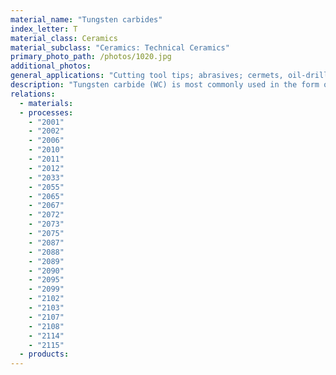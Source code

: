 ```yaml
---
material_name: "Tungsten carbides"
index_letter: T
material_class: Ceramics
material_subclass: "Ceramics: Technical Ceramics"
primary_photo_path: /photos/1020.jpg
additional_photos:
general_applications: "Cutting tool tips; abrasives; cermets, oil-drilling and stone-cutting equipment, dental."
description: "Tungsten carbide (WC) is most commonly used in the form of a 'cemented' carbide, or cermet - particles of WC held by a small amount (5-20%) of metallic binder, usually cobalt. Its exceptional hardness and stability make it an attractive material when wear resistance is essential. Properties depend on grain size and shape and the proportion of carbide to metal. Cermets are expensive but, as cutting tools, they survive cutting speeds 10 times those of the best tool steel. Shaping is usually done by pressing, sintering and then grinding; the tool bit is brazed to a shank or blade made from a cheaper steel. Cermets can be vapor-coated with titanium nitride to improve wear resistance even further."
relations:
  - materials:
  - processes:
    - "2001"
    - "2002"
    - "2006"
    - "2010"
    - "2011"
    - "2012"
    - "2033"
    - "2055"
    - "2065"
    - "2067"
    - "2072"
    - "2073"
    - "2075"
    - "2087"
    - "2088"
    - "2089"
    - "2090"
    - "2095"
    - "2099"
    - "2102"
    - "2103"
    - "2107"
    - "2108"
    - "2114"
    - "2115"
  - products:
---
```

